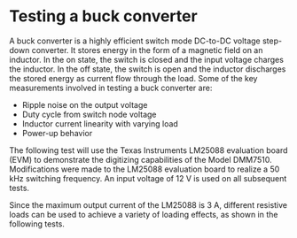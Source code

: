 # Testing a buck converter

A buck converter is a highly efficient switch mode DC-to-DC voltage step-down converter. It stores
energy in the form of a magnetic field on an inductor. In the on state, the switch is closed and the
input voltage charges the inductor. In the off state, the switch is open and the inductor discharges the
stored energy as current flow through the load. Some of the key measurements involved in testing a
buck converter are:

* Ripple noise on the output voltage
* Duty cycle from switch node voltage
* Inductor current linearity with varying load
* Power-up behavior

The following test will use the Texas Instruments LM25088 evaluation board (EVM) to demonstrate
the digitizing capabilities of the Model DMM7510. Modifications were made to the LM25088
evaluation board to realize a 50 kHz switching frequency. An input voltage of 12 V is used on all
subsequent tests.

Since the maximum output current of the LM25088 is 3 A, different resistive loads can be used to
achieve a variety of loading effects, as shown in the following tests.
